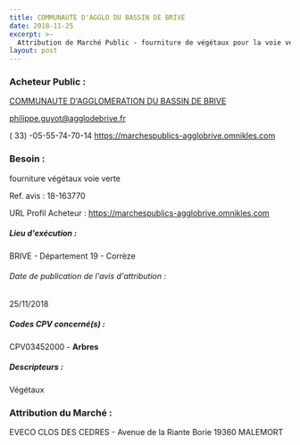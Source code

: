```yaml
---
title: COMMUNAUTE D'AGGLO DU BASSIN DE BRIVE
date: 2018-11-25
excerpt: >-
  Attribution de Marché Public - fourniture de végétaux pour la voie verte
layout: post
---
```


### Acheteur Public : 
<a href="/acheteur-133/siren-200043172"> COMMUNAUTE D'AGGLOMERATION DU BASSIN DE BRIVE</a><br/>



philippe.guyot@agglodebrive.fr

( 33) -05-55-74-70-14
https://marchespublics-agglobrive.omnikles.com
### Besoin :

fourniture végétaux voie verte

Ref. avis : 18-163770

URL Profil Acheteur : https://marchespublics-agglobrive.omnikles.com

##### Lieu d'exécution :

BRIVE - Département 19 - Corrèze

###### Date de publication de l'avis d'attribution : 
25/11/2018

##### Codes CPV concerné(s) :
CPV03452000 - **Arbres** <br/>

##### Descripteurs :
Végétaux <br/>

### Attribution du Marché :
EVECO CLOS DES CEDRES - Avenue de la Riante Borie 19360 MALEMORT <br/>
